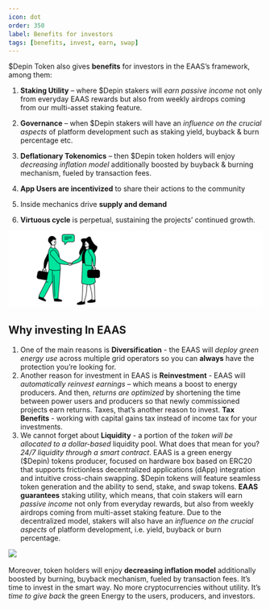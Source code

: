 ```yaml
---
icon: dot
order: 350
label: Benefits for investors
tags: [benefits, invest, earn, swap]
---
```


$Depin Token also gives **benefits** for investors in the EAAS’s framework, among them:
 
1. **Staking Utility** – where $Depin stakers will *earn passive income* not only from everyday EAAS rewards but also from weekly airdrops coming from our multi-asset staking feature.

2. **Governance** – when $Depin stakers will have an *influence on the crucial aspects* of platform development such as staking yield, buyback & burn percentage etc.
 
3. **Deflationary Tokenomics** – then $Depin token holders will enjoy *decreasing inflation model* additionally boosted by buyback & burning mechanism, fueled by transaction fees.

4. **App Users are incentivized** to share their actions to the community
5. Inside mechanics drive **supply and demand**
6.  **Virtuous cycle** is perpetual, sustaining the projects’ continued growth.

![](/src/headers/benefits_for_investors.png)

## Why investing In EAAS


1. One of the main reasons is **Diversification** - the EAAS will *deploy green energy use* across multiple grid operators so you can **always** have the protection you’re looking for.
2. Another reason for investment in EAAS is **Reinvestment** - EAAS will *automatically reinvest earnings* – which means a boost to energy producers. And then, *returns are optimized* by shortening the time between power users and producers so that newly commissioned projects earn returns. Taxes, that’s another reason to invest. **Tax Benefits** - working with capital gains tax instead of income tax for your investments.
3. We cannot forget about **Liquidity** - a portion of the *token will be allocated to a dollar-based* liquidity pool. What does that mean for you? *24/7 liquidity through a smart contract*. EAAS is a green energy ($Depin) tokens producer, focused on hardware box based on ERC20 that supports frictionless decentralized applications (dApp) integration and intuitive cross-chain swapping. $Depin tokens will feature seamless token generation and the ability to send, stake, and swap tokens. **EAAS guarantees** staking utility, which means, that coin stakers will earn *passive income* not only from everyday rewards, but also from weekly airdrops coming from multi-asset staking feature. Due to the decentralized model, stakers will also have an *influence on the crucial aspects* of platform development, i.e. yield, buyback or burn percentage.

![](/src/headers/why_investing_in_eaas_green_energy.png)

Moreover, token holders will enjoy **decreasing inflation model** additionally boosted by burning, buyback mechanism, fueled by transaction fees. It’s time to invest in the smart way. No more cryptocurrencies without utility. It’s *time to give back* the green Energy to the users, producers, and investors. 